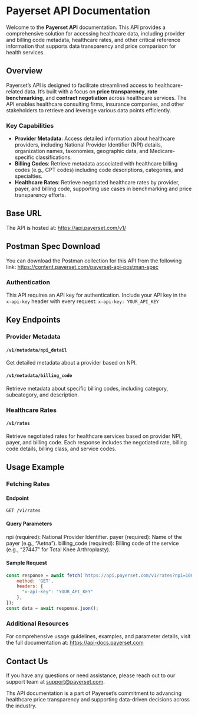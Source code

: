 # Payerset API Documentation

Welcome to the **Payerset API** documentation. This API provides a comprehensive solution for accessing healthcare data, including provider and billing code metadata, healthcare rates, and other critical reference information that supports data transparency and price comparison for health services.

## Overview

Payerset’s API is designed to facilitate streamlined access to healthcare-related data. It’s built with a focus on **price transparency**, **rate benchmarking**, and **contract negotiation** across healthcare services. The API enables healthcare consulting firms, insurance companies, and other stakeholders to retrieve and leverage various data points efficiently.

### Key Capabilities
- **Provider Metadata**: Access detailed information about healthcare providers, including National Provider Identifier (NPI) details, organization names, taxonomies, geographic data, and Medicare-specific classifications.
- **Billing Codes**: Retrieve metadata associated with healthcare billing codes (e.g., CPT codes) including code descriptions, categories, and specialties.
- **Healthcare Rates**: Retrieve negotiated healthcare rates by provider, payer, and billing code, supporting use cases in benchmarking and price transparency efforts.

## Base URL
The API is hosted at:
https://api.payerset.com/v1/

## Postman Spec Download
You can download the Postman collection for this API from the following link:
https://content.payerset.com/payerset-api-postman-spec

### Authentication
This API requires an API key for authentication. Include your API key in the `x-api-key` header with every request:
`x-api-key: YOUR_API_KEY`

## Key Endpoints

### Provider Metadata
#### `/v1/metadata/npi_detail`
Get detailed metadata about a provider based on NPI.

#### `/v1/metadata/billing_code`
Retrieve metadata about specific billing codes, including category, subcategory, and description.

### Healthcare Rates
#### `/v1/rates`
Retrieve negotiated rates for healthcare services based on provider NPI, payer, and billing code. Each response includes the negotiated rate, billing code details, billing class, and service codes.

## Usage Example

### Fetching Rates

#### Endpoint
`GET /v1/rates`

#### Query Parameters
npi (required): National Provider Identifier.
payer (required): Name of the payer (e.g., “Aetna”).
billing_code (required): Billing code of the service (e.g., “27447” for Total Knee Arthroplasty).

#### Sample Request
```javascript
const response = await fetch('https://api.payerset.com/v1/rates?npi=1003936113&payer=aetna&billing_code=27447', {
    method: 'GET',
    headers: {
      "x-api-key": "YOUR_API_KEY"
    },
});
const data = await response.json();
```

### Additional Resources
For comprehensive usage guidelines, examples, and parameter details, visit the full documentation at:
https://api-docs.payerset.com

## Contact Us
If you have any questions or need assistance, please reach out to our support team at support@payerset.com.

Ths API documentation is a part of Payerset’s commitment to advancing healthcare price transparency and supporting data-driven decisions across the industry.
